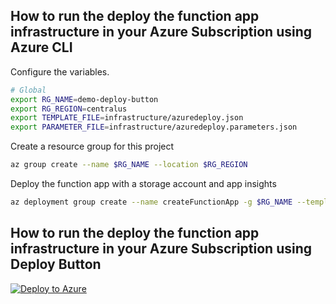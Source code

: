 
## How to run the deploy the function app infrastructure in your Azure Subscription using Azure CLI


Configure the variables.

```bash
# Global
export RG_NAME=demo-deploy-button
export RG_REGION=centralus
export TEMPLATE_FILE=infrastructure/azuredeploy.json
export PARAMETER_FILE=infrastructure/azuredeploy.parameters.json

```

Create a resource group for this project

```bash
az group create --name $RG_NAME --location $RG_REGION
```

Deploy the function app with a storage account and app insights 

```bash
az deployment group create --name createFunctionApp -g $RG_NAME --template-file $TEMPLATE_FILE --parameters $PARAMETER_FILE
```

## How to run the deploy the function app infrastructure in your Azure Subscription using Deploy Button

[![Deploy to Azure](https://aka.ms/deploytoazurebutton)](https://portal.azure.com/#create/Microsoft.Template/uri/https%3A%2F%2Fraw.githubusercontent.com%2Fjmasengeshomsft%2Fapim-validator%2Fmain%2Finfrastructure%2Fazuredeploy.json)
